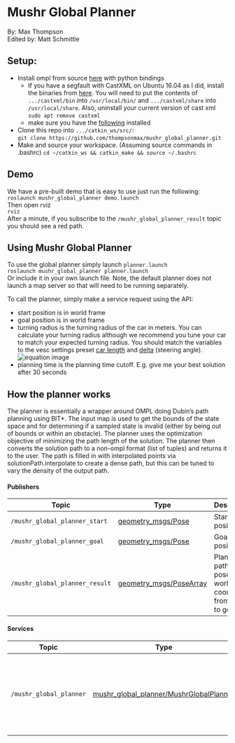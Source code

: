 # Mushr Global Planner
By: Max Thompson  
Edited by: Matt Schmittle

## Setup:
- Install ompl from source [here](https://ompl.kavrakilab.org/installation.html) with python bindings
    - If you have a segfault with CastXML on Ubuntu 16.04 as I did, install the binaries from [here](https://data.kitware.com/#collection/57b5c9e58d777f126827f5a1/folder/57b5de948d777f10f2696370). You will need to put the contents of `.../castxml/bin` into `/usr/local/bin/` and `.../castxml/share` into `/usr/local/share`. Also, uninstall your current version of cast xml `sudo apt remove castxml` 
    - make sure you have the [following](https://ompl.kavrakilab.org/installPyPlusPlus.html) installed
- Clone this repo into `.../catkin_ws/src/`:   
    `git clone https://github.com/thompsonmax/mushr_global_planner.git`
- Make and source your workspace. (Assuming source commands in .bashrc)
    `cd ~/catkin_ws && catkin_make && source ~/.bashrc`

## Demo
We have a pre-built demo that is easy to use just run the following:  
`roslaunch mushr_global_planner demo.launch`  
Then open rviz  
`rviz`  
After a minute, if you subscribe to the `/mushr_global_planner_result` topic you should see a red path.

## Using Mushr Global Planner
To use the global planner simply launch `planner.launch`  
`roslaunch mushr_global_planner planner.launch`  
Or include it in your own launch file. Note, the default planner does not launch a map server so that will need to be running separately.

To call the planner, simply make a service request using the API:  
- start position is in world frame
- goal position is in world frame
- turning radius is the turning radius of the car in meters. You can calculate your turning radius although we recommend you tune your car to match your expected turning radius. You should match the variables to the vesc settings preset [car length](https://github.com/prl-mushr/vesc/blob/master/vesc_main/config/racecar-uw-nano/vesc.yaml) and [delta](https://github.com/prl-mushr/mushr_base/blob/master/mushr_base/config/joy_teleop.yaml) (steering angle).  
    ![equation image](https://drive.google.com/uc?export=view&id=12Fe6HDtbWj7XZcV6HvmQ-qeWHpfCcDX0)
- planning time is the planning time cutoff. E.g. give me your best solution after 30 seconds

## How the planner works
The planner is essentially a wrapper around OMPL doing Dubin’s path planning using BIT*. The input map is used to get the bounds of the state space and for determining if a sampled state is invalid (either by being out of bounds or within an obstacle). The planner uses the optimization objective of minimizing the path length of the solution. The planner then converts the solution path to a non-ompl format (list of tuples) and returns it to the user. The path is filled in with interpolated points via solutionPath.interpolate to create a dense path, but this can be tuned to vary the density of the output path.

#### Publishers
Topic | Type | Description
------|------|------------
`/mushr_global_planner_start`|[geometry_msgs/Pose](http://docs.ros.org/api/geometry_msgs/html/msg/Pose.html)| Start position
`/mushr_global_planner_goal`|[geometry_msgs/Pose](http://docs.ros.org/api/geometry_msgs/html/msg/Pose.html)|Goal position
`/mushr_global_planner_result`|[geometry_msgs/PoseArray](http://docs.ros.org/api/geometry_msgs/html/msg/PoseArray.html)| Planned path of poses in world coordinates from start to goal

#### Services
Topic | Type | Description
------|------|------------
`/mushr_global_planner`|[mushr_global_planner/MushrGlobalPlanner](srv/MushrGlobalPlanner.srv)| Calls for a path to be created with a given start, goal, turning radius, and planning time
